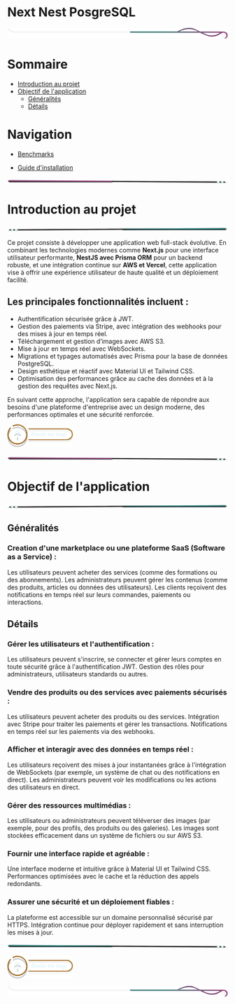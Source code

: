 # Next Nest PosgreSQL

<!-- Main image  -->

![border](./assets/line/border_deco_rt.png)

# Sommaire

- [Introduction au projet](#introduction-au-projet)
- [Objectif de l'application](#objectif-de-lapplication)
  - [Généralités](#généralités)
  - [Détails](#détails)

# Navigation

- [Benchmarks](./doc/benchmarks.md)

- [Guide d'installation](./doc/installation_guide.md)

![border](./assets/line/line-pink-point_l.png)

# Introduction au projet

![border](./assets/line/line-teal-point_r.png)

Ce projet consiste à développer une application web full-stack évolutive. En combinant les technologies modernes comme **Next.js** pour une interface utilisateur performante, **NestJS avec Prisma ORM** pour un backend robuste, et une intégration continue sur **AWS et Vercel**, cette application vise à offrir une expérience utilisateur de haute qualité et un déploiement facilité.

## Les principales fonctionnalités incluent :

- Authentification sécurisée grâce à JWT.
- Gestion des paiements via Stripe, avec intégration des webhooks pour des mises à jour en temps réel.
- Téléchargement et gestion d’images avec AWS S3.
- Mise à jour en temps réel avec WebSockets.
- Migrations et typages automatisés avec Prisma pour la base de données PostgreSQL.
- Design esthétique et réactif avec Material UI et Tailwind CSS.
- Optimisation des performances grâce au cache des données et à la gestion des requêtes avec Next.js.

En suivant cette approche, l'application sera capable de répondre aux besoins d'une plateforme d'entreprise avec un design moderne, des performances optimales et une sécurité renforcée.

<a href="#sommaire">
<img src="assets/button/back_to_top.png" alt="Home page" style="width: 150px; height: auto;">
</a>

![border](./assets/line/line-pink-point_l.png)

# Objectif de l'application

![border](./assets/line/line-teal-point_r.png)

## Généralités

### Creation d'une marketplace ou une plateforme SaaS (Software as a Service) :

Les utilisateurs peuvent acheter des services (comme des formations ou des abonnements).
Les administrateurs peuvent gérer les contenus (comme des produits, articles ou données des utilisateurs).
Les clients reçoivent des notifications en temps réel sur leurs commandes, paiements ou interactions.

## Détails

### Gérer les utilisateurs et l'authentification :

Les utilisateurs peuvent s'inscrire, se connecter et gérer leurs comptes en toute sécurité grâce à l'authentification JWT.
Gestion des rôles pour administrateurs, utilisateurs standards ou autres.

### Vendre des produits ou des services avec paiements sécurisés :

Les utilisateurs peuvent acheter des produits ou des services.
Intégration avec Stripe pour traiter les paiements et gérer les transactions.
Notifications en temps réel sur les paiements via des webhooks.

### Afficher et interagir avec des données en temps réel :

Les utilisateurs reçoivent des mises à jour instantanées grâce à l'intégration de WebSockets (par exemple, un système de chat ou des notifications en direct).
Les administrateurs peuvent voir les modifications ou les actions des utilisateurs en direct.

### Gérer des ressources multimédias :

Les utilisateurs ou administrateurs peuvent téléverser des images (par exemple, pour des profils, des produits ou des galeries).
Les images sont stockées efficacement dans un système de fichiers ou sur AWS S3.

### Fournir une interface rapide et agréable :

Une interface moderne et intuitive grâce à Material UI et Tailwind CSS.
Performances optimisées avec le cache et la réduction des appels redondants.

### Assurer une sécurité et un déploiement fiables :

La plateforme est accessible sur un domaine personnalisé sécurisé par HTTPS.
Intégration continue pour déployer rapidement et sans interruption les mises à jour.

![border](./assets/line/line-teal-point_l.png)

<a href="#sommaire">
<img src="assets/button/back_to_top.png" alt="Home page" style="width: 150px; height: auto;">
</a>

![border](./assets/line/border_deco_rt.png)
